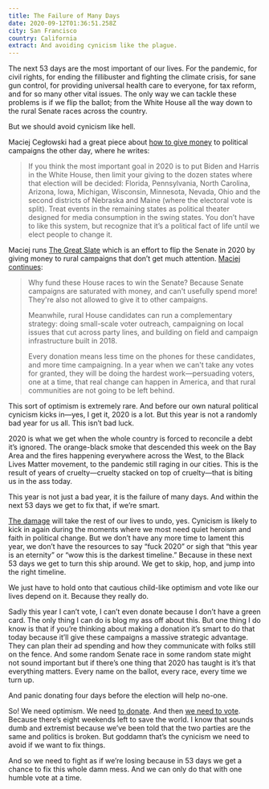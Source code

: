 ```yaml
---
title: The Failure of Many Days
date: 2020-09-12T01:36:51.258Z
city: San Francisco
country: California
extract: And avoiding cynicism like the plague.
---
```

The next 53 days are the most important of our lives. For the pandemic, for civil rights, for ending the fillibuster and fighting the climate crisis, for sane gun control, for providing universal health care to everyone, for tax reform, and for so many other vital issues. The only way we can tackle these problems is if we flip the ballot; from the White House all the way down to the rural Senate races across the country.

But we should avoid cynicism like hell.

Maciej Cegłowski had a great piece about [how to give money](https://idlewords.com/2020/09/effective_political_giving.htm) to political campaigns the other day, where he writes: 

> If you think the most important goal in 2020 is to put Biden and Harris in the White House, then limit your giving to the dozen states where that election will be decided: Florida, Pennsylvania, North Carolina, Arizona, Iowa, Michigan, Wisconsin, Minnesota, Nevada, Ohio and the second districts of Nebraska and Maine (where the electoral vote is split). Treat events in the remaining states as political theater designed for media consumption in the swing states. You don’t have to like this system, but recognize that it’s a political fact of life until we elect people to change it.

Maciej runs [The Great Slate](https://techsolidarity.org/resources/great_slate.html) which is an effort to flip the Senate in 2020 by giving money to rural campaigns that don’t get much attention. [Maciej continues](https://secure.actblue.com/donate/great_slate):

> Why fund these House races to win the Senate? Because Senate campaigns are saturated with money, and can't usefully spend more! They're also not allowed to give it to other campaigns.
>
> Meanwhile, rural House candidates can run a complementary strategy: doing small-scale voter outreach, campaigning on local issues that cut across party lines, and building on field and campaign infrastructure built in 2018.
> 
> Every donation means less time on the phones for these candidates, and more time campaigning. In a year when we can't take any votes for granted, they will be doing the hardest work—persuading voters, one at a time, that real change can happen in America, and that rural communities are not going to be left behind. 

This sort of optimism is extremely rare. And before our own natural political cynicism kicks in—yes, I get it, 2020 is a lot. But this year is not a randomly bad year for us all. This isn’t bad luck. 

2020 is what we get when the whole country is forced to reconcile a debt it’s ignored. The orange-black smoke that descended this week on the Bay Area and the fires happening everywhere across the West, to the Black Lives Matter movement, to the pandemic still raging in our cities. This is the result of years of cruelty—cruelty stacked on top of cruelty—that is biting us in the ass today.

This year is not just a bad year, it is the failure of many days. And within the next 53 days we get to fix that, if we’re smart.

[The damage](https://youtu.be/Wy8iiC2Mqso) will take the rest of our lives to undo, yes. Cynicism is likely to kick in again during the moments where we most need quiet heroism and faith in political change. But we don’t have any more time to lament this year, we don’t have the resources to say “fuck 2020” or sigh that “this year is an eternity” or “wow this is the darkest timeline.” Because in these next 53 days we get to turn this ship around. We get to skip, hop, and jump into the right timeline. 

We just have to hold onto that cautious child-like optimism and vote like our lives depend on it. Because they really do.

Sadly this year I can’t vote, I can’t even donate because I don’t have a green card. The only thing I can do is blog my ass off about this. But one thing I do know is that if you’re thinking about making a donation it’s smart to do that today because it’ll give these campaigns a massive strategic advantage. They can plan their ad spending and how they communicate with folks still on the fence. And some random Senate race in some random state might not sound important but if there’s one thing that 2020 has taught is it’s that everything matters. Every name on the ballot, every race, every time we turn up. 

And panic donating four days before the election will help no-one.

So! We need optimism. We need [to donate](https://secure.actblue.com/donate/great_slate). And then [we need to vote](https://votesaveamerica.com). Because there’s eight weekends left to save the world. I know that sounds dumb and extremist because we’ve been told that the two parties are the same and politics is broken. But goddamn that’s the cynicism we need to avoid if we want to fix things. 

And so we need to fight as if we’re losing because in 53 days we get a chance to fix this whole damn mess. And we can only do that with one humble vote at a time. 